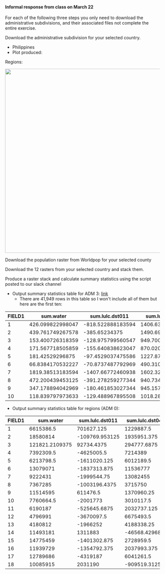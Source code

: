 #### Informal response from class on March 22

For each of the following three steps you only need to download the administrative subdivisions, and their associated files not complete the entire exercise.

Download the administrative subdivision for your selected country.

- Philippines
- Plot produced:

Regions:

<img src="https://user-images.githubusercontent.com/54942759/112571396-51c37a00-8dbe-11eb-8eb9-40d5d789762c.png" width = 600/>

Download the population raster from Worldpop for your selected county 

Download the 12 rasters from your selected country and stack them. 

Produce a raster stack and calculate summary statistics using the script posted to our slack channel

- Output summary statistics table for ADM 3: [link](march22hw_sumstats_adm3.csv)
    - There are 41,949 rows in this table so I won't include all of them but here are the first ten: 
    
|FIELD1|sum.water       |sum.lulc.dst011  |sum.lulc.dst040 |sum.lulc.dst130 |sum.lulc.dst140 |sum.lulc.dst150 |sum.lulc.dst160 |sum.lulc.dst190 |sum.lulc.dst200|sum.topo        |sum.slope       |sum.ntl         |sum.pop19       |mean.water       |mean.lulc.dst011  |mean.lulc.dst040|mean.lulc.dst130|mean.lulc.dst140|mean.lulc.dst150|mean.lulc.dst160|mean.lulc.dst190|mean.lulc.dst200|mean.topo       |mean.slope       |mean.ntl          |mean.pop19      |
|------|----------------|-----------------|----------------|----------------|----------------|----------------|----------------|----------------|---------------|----------------|----------------|----------------|----------------|-----------------|------------------|----------------|----------------|----------------|----------------|----------------|----------------|----------------|----------------|-----------------|------------------|----------------|
|1     |426.099822998047|-818.522888183594|1406.63146972656|16142.931640625 |10158.4228515625|2505.89916992188|6279.99853515625|855.418090820312|266730.375     |16547.880859375 |774.460998535156|70.460807800293 |1840.00964355469|1.1785968542099  |-2.26404356956482 |3.8907585144043 |44.6515312194824|28.0983123779297|6.93134498596191|17.3705463409424|2.36609601974487|737.779235839844|45.7716255187988|2.14216780662537 |0.194895386695862 |257.882019042969|
|2     |439.761749267578|-385.65234375    |1490.69421386719|12549.2490234375|7719.26953125   |2243.6669921875 |4714.6416015625 |420.506225585938|212566.796875  |12377.03125     |717.349792480469|87.0103988647461|1801.4658203125 |1.52277326583862 |-1.33540737628937 |5.16186141967773|43.4545783996582|26.7296943664551|7.76919794082642|16.3254985809326|1.45609676837921|736.059997558594|42.8582344055176|2.48398375511169 |0.301292926073074 |108.872886657715|
|3     |153.400726318359|-128.975799560547|949.700378417969|15787.33203125  |9552.498046875  |1280.09094238281|4739.20751953125|687.797607421875|265158.40625   |12573.125       |323.758758544922|22.2653617858887|1008.01483154297|0.423068970441818|-0.355706632137299|2.6192102432251 |43.5404090881348|26.3451519012451|3.53040528297424|13.0704174041748|1.89689981937408|731.289184570312|34.675838470459 |0.892905056476593|0.0614063814282417|336.004943847656|
|4     |171.567718505859|-155.640838623047|870.020629882812|8994.7158203125 |5395.0517578125 |1059.83227539062|2816.611328125  |309.226379394531|154114.6875    |8063.3017578125 |196.207962036133|41.193675994873 |1265.87329101562|0.815269112586975|-0.739586472511292|4.13423299789429|42.7418060302734|25.6366348266602|5.03619527816772|13.3841972351074|1.46940648555756|732.334411621094|38.3158378601074|0.932356536388397|0.195747375488281 |214.163360595703|
|5     |181.42529296875 |-97.4529037475586|1227.87219238281|13863.2802734375|8477.3134765625 |1409.90173339844|4460.06787109375|574.358947753906|231013.796875  |11061.947265625 |263.601287841797|68.6645355224609|997.574584960938|0.575619220733643|-0.309194833040237|3.89574575424194|43.9848823547363|26.8964958190918|4.47328233718872|14.1507320404053|1.82230401039124|732.951721191406|35.096923828125 |0.836344063282013|0.217856198549271 |88.0114212036133|
|6     |66.8384170532227|-70.8737487792969|490.310638427734|5018.35791015625|2965.59301757812|672.322143554688|1551.25915527344|183.582870483398|88076.46875    |5475.3857421875 |164.229476928711|52.7696762084961|2373.2763671875 |0.555789351463318|-0.58934485912323 |4.07713794708252|41.7297439575195|24.6601448059082|5.59063959121704|12.8993682861328|1.52656829357147|732.392639160156|45.5301208496094|1.36563670635223 |0.438801914453506 |156.969192504883|
|7     |1819.38513183594|-1407.66772460938|1602.32104492188|21666.59765625  |13227.146484375 |3293.47119140625|8883.29296875   |2063.46118164062|381241.625     |26551.427734375 |963.355651855469|55.5007209777832|0               |3.52037239074707 |-2.72373032569885 |3.10036993026733|41.923225402832 |25.59352684021  |6.37261724472046|17.1884994506836|3.99264097213745|737.673645019531|51.375          |1.86402022838593 |0.107389688491821 |NA              |
|8     |472.200439453125|-391.278259277344|940.734252929688|7951.14453125   |4790.86572265625|1526.76599121094|2978.466796875  |410.106506347656|139752.90625   |6917.93798828125|113.119201660156|39.8349685668945|0               |2.48643493652344 |-2.06032824516296 |4.95356273651123|41.8678207397461|25.2269458770752|8.03939151763916|15.6835165023804|2.15947079658508|735.8876953125  |36.4273300170898|0.595644354820251|0.209756374359131 |NA              |
|9     |347.178894042969|-180.461853027344|945.157531738281|7012.76708984375|4202.302734375  |1248.14819335938|2481.9775390625 |198.546997070312|122915.390625  |8677.169921875  |516.134521484375|126.566474914551|1553.01513671875|2.07552266120911 |-1.07884633541107 |5.65038919448853|41.9240837097168|25.1224212646484|7.46174335479736|14.8378858566284|1.1869637966156 |734.819091796875|51.8743019104004|3.08558177947998 |0.75664621591568  |33.5256881713867|
|10    |118.839797973633|-129.488967895508|1018.28582763672|10799.3291015625|6317.591796875  |1451.88891601562|3388.13232421875|491.403137207031|193160.875     |16416.7578125   |1206.55334472656|122.953071594238|772.183715820312|0.450833052396774|-0.491231948137283|3.86298942565918|40.9685516357422|23.9665431976318|5.50791501998901|12.8532867431641|1.86419677734375|732.778991699219|62.2789421081543|4.57720470428467 |0.466437220573425 |8.67860126495361|

- Output summary statistics table for regions (ADM 0):

|FIELD1|sum.water     |sum.lulc.dst011|sum.lulc.dst040|sum.lulc.dst130|sum.lulc.dst140|sum.lulc.dst150|sum.lulc.dst160|sum.lulc.dst190|sum.lulc.dst200|sum.topo  |sum.slope    |sum.ntl      |sum.pop19  |mean.water      |mean.lulc.dst011   |mean.lulc.dst040  |mean.lulc.dst130|mean.lulc.dst140|mean.lulc.dst150|mean.lulc.dst160|mean.lulc.dst190  |mean.lulc.dst200|mean.topo       |mean.slope      |mean.ntl          |mean.pop19      |
|------|--------------|---------------|---------------|---------------|---------------|---------------|---------------|---------------|---------------|----------|-------------|-------------|-----------|----------------|-------------------|------------------|----------------|----------------|----------------|----------------|------------------|----------------|----------------|----------------|------------------|----------------|
|1     |6615386.5     |701627.125     |1229887.5      |906792640      |269461792      |90801480       |9806649        |16307588       |2433041664     |631871360 |9324261      |89886.1953125|982460.4375|4.40054655075073|0.466721445322037  |0.818119525909424 |603.197265625   |179.245635986328|60.4010238647461|6.52336978912354|10.847785949707   |1618.4560546875 |420.320007324219|6.20248603820801|0.0597921796143055|50.8912544250488|
|2     |18580814      |-109769.953125 |1935951.375    |122864136      |161211696      |26915302       |18455908       |40483360       |1744955008     |1792779904|37183536     |215434.375   |1448149.125|8.34243297576904|-0.0492846295237541|0.869205474853516 |55.1636695861816|72.3809967041016|12.0844602584839|8.28635311126709|18.1762619018555  |783.451721191406|804.924194335938|16.6947021484375|0.0967259481549263|95.7804946899414|
|3     |121821.2109375|92734.4375     |294777.6875    |14236649       |6748037.5      |342720.375     |330645.78125   |-45582.12890625|69726672       |2235754.25|103142.703125|1602035.75   |13137207   |1.68946540355682|1.28607833385468   |4.08809518814087  |197.439559936523|93.5844879150391|4.75298357009888|4.58552837371826|-0.632151246070862|966.997436523438|31.0063362121582|1.43042433261871|22.2176742553711  |203.025573730469|
|4     |7392309.5     |-4625005.5     |7214389        |1027736000     |102538952      |22281228       |15327642       |16820750       |2108244352     |435035360 |11948107     |348915       |3951019    |4.86765813827515|-3.04545497894287  |4.75050210952759  |676.739501953125|67.5194396972656|14.6716537475586|10.0928840637207|11.076060295105   |1388.22827148438|286.460327148438|7.86754179000854|0.229752153158188 |94.1405944824219|
|5     |6213798.5     |-1611020.125   |6012189.5      |80584928       |114560248      |13123494       |12719918       |15354030       |1181984768     |340600000 |12543904     |391316.1875  |4940903.5  |4.13869190216064|-1.07301771640778  |4.00441074371338  |53.6734809875488|76.3026962280273|8.74088478088379|8.47208404541016|10.2265310287476  |787.259338378906|226.856170654297|8.35484981536865|0.260635614395142 |62.1703567504883|
|6     |13079071      |-1837313.875   |11536777       |360705856      |444046400      |118203104      |30001620       |52489624       |2644631040     |1172118784|32682624     |296555.8125  |3269470.5  |4.05386257171631|-0.569476068019867 |3.57582807540894  |111.800903320312|137.632339477539|36.637092590332 |9.29901218414307|16.2691764831543  |819.704284667969|363.298614501953|10.1299905776978|0.0919175744056702|55.2939186096191|
|7     |9222431       |-1999544.75    |13082455       |321666176      |199608688      |39777244       |25686398       |19823024       |2360659712     |698181184 |21725898     |1367699.5    |10985388   |3.57207417488098|-0.774472832679749 |5.06715631484985  |124.589210510254|77.313346862793 |15.4067039489746|9.94897270202637|7.67794418334961  |914.341491699219|270.422729492188|8.41497421264648|0.529743611812592 |50.7982749938965|
|8     |7367285       |-1003196.4375  |3715750        |508194848      |285036512      |82981920       |9917811        |14823479       |1981814656     |358640608 |13513138     |1639607.125  |14895638   |3.85766649246216|-0.525294899940491 |1.94564533233643  |266.101593017578|149.251159667969|43.4510917663574|5.19317579269409|7.761887550354    |1037.72009277344|187.791809082031|7.07576513290405|0.858533024787903 |89.7921295166016|
|9     |11514595      |611476.5       |1370960.25     |1128605952     |860365248      |59853868       |12085311       |68484344       |3308985344     |830991936 |35876344     |156135.140625|2656632.5  |3.60557007789612|0.191471889615059  |0.429289370775223 |353.400848388672|269.406524658203|18.7420673370361|3.78427839279175|21.4445304870605  |1036.14392089844|260.208862304688|11.2339744567871|0.0488906614482403|102.108047485352|
|10    |7760664.5     |-2001773       |3010117.5      |975776768      |400946048      |65875932       |11212661       |13860104       |2628241664     |417332928 |15272914     |172473.578125|3089599.5  |4.50678730010986|-1.162473320961    |1.74804091453552  |566.654846191406|232.838119506836|38.2555923461914|6.5114369392395 |8.04886436462402  |1526.27734375   |242.354339599609|8.86931419372559|0.100159168243408 |71.1620941162109|
|11    |6190187       |-525645.6875   |2032737.125    |951176192      |331977600      |94320544       |7692623.5      |16549218       |2551853312     |277516544 |13862499     |246499.875   |5328125.5  |2.97612023353577|-0.25272011756897  |0.977299988269806 |457.306793212891|159.608291625977|45.3474617004395|3.69846200942993|7.95653820037842  |1226.880859375  |133.424499511719|6.66481685638428|0.118512287735939 |82.093879699707 |
|12    |4796991       |-3670097.5     |6675493.5      |892179392      |151398608      |47636504       |13364405       |12124169       |1862399872     |297973568 |12840320     |279278.0625  |3893233.5  |3.26216435432434|-2.49582719802856  |4.53962850570679  |606.721130371094|102.957695007324|32.3949127197266|9.08838176727295|8.24496650695801  |1266.51354980469|202.635101318359|8.73198127746582|0.189921334385872 |91.8226623535156|
|13    |4180812       |-1966252       |4188338.25     |820324288      |118433392      |13373609       |5392821.5      |8089576.5      |1595230976     |203726880 |7534640.5    |630021.875   |5791427    |3.84992361068726|-1.81063389778137  |3.85685420036316  |755.400085449219|109.060035705566|12.3151607513428|4.96600914001465|7.44933080673218  |1468.97717285156|187.603012084961|6.93831491470337|0.580159068107605 |95.9212951660156|
|14    |11493181      |1311883        |-46568.4296875 |1760342912     |583569920      |169520080      |9739942        |24529226       |3541960960     |410719680 |20315906     |230356.03125 |3561460.75 |4.62534999847412|0.5279580950737    |-0.018741138279438|708.437683105469|234.853622436523|68.22216796875  |3.91977143287659|9.87161540985107  |1425.43737792969|165.291259765625|8.17599391937256|0.0927051678299904|76.8746719360352|
|15    |14775459      |-1401302.875   |2728959.5      |1592540032     |133825464      |24951992       |20334110       |21244200       |3423408640     |1261944192|21684248     |388125.6875  |4637948    |7.1502857208252 |-0.678132295608521 |1.32062494754791  |770.677612304688|64.7621383666992|12.0750131607056|9.84028244018555|10.2807025909424  |1656.68957519531|610.692443847656|10.4936542510986|0.187825605273247 |71.6091079711914|
|16    |11939729      |-1354792.375   |2037993.375    |1932935808     |202512656      |91883288       |21937278       |28598576       |4042680832     |971981504 |26152224     |593484.1875  |5005266.5  |5.38731288909912|-0.611294448375702 |0.91956090927124  |872.157958984375|91.3755264282227|41.4585647583008|9.89829635620117|12.9039335250854  |1824.09387207031|438.566772460938|11.8001184463501|0.267785400152206 |89.7749404907227|
|17    |12789686      |-4319187       |6041261.5      |1595442944     |178642960      |93629552       |32279874       |24700076       |3771268096     |900992768 |19873770     |359441.53125 |4145585.75 |6.03806447982788|-2.03910636901855  |2.85210490226746  |753.215270996094|84.3380889892578|44.2029037475586|15.2394638061523|11.6610097885132  |1780.43151855469|425.362457275391|9.38249015808105|0.169693857431412 |92.5089721679688|
|18    |10085915      |2031190        |-909519.3125   |2006170496     |296656544      |104402584      |14108412       |43205100       |3795277056     |526853184 |19702734     |199586.484375|2175655.5  |4.54830598831177|0.915977716445923  |-0.410153388977051|904.695007324219|133.779113769531|47.0809936523438|6.36227607727051|19.4836082458496  |1711.50378417969|237.587707519531|8.88506984710693|0.0900047644972801|102.840484619141|

